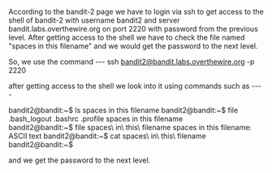 According to the bandit-2 page we have to login via ssh to get access to the shell of bandit-2 with username bandit2 and server bandit.labs.overthewire.org
on port 2220 with password from the previous level. After getting access to the shell we have to check the file named "spaces in this filename" and we would
get the password to the next level.


So, we use the command ---
ssh bandit2@bandit.labs.overthewire.org -p 2220

after getting access to the shell we look into it using commands such as ----

bandit2@bandit:~$ ls
spaces in this filename
bandit2@bandit:~$ file 
.bash_logout             .bashrc                  .profile                 spaces in this filename  
bandit2@bandit:~$ file spaces\ in\ this\ filename 
spaces in this filename: ASCII text
bandit2@bandit:~$ cat spaces\ in\ this\ filename 
<password>
bandit2@bandit:~$ 


and we get the password to the next level.
